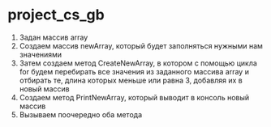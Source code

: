 # project_cs_gb

1. Задан массив array
2. Создаем массив newArray, который будет заполняться нужными нам значениями
3. Затем создаем метод CreateNewArray, в котором с помощью цикла for будем
   перебирать все значения из заданного массива array и отбирать те, длина
   которых меньше или равна 3, добавляя их в новый массив
4. Создаем метод PrintNewArray, который выводит в консоль новый массив
5. Вызываем поочередно оба метода
